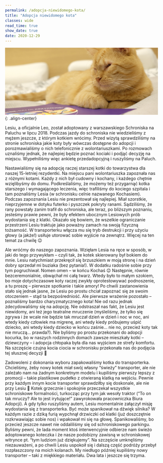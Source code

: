 ```yaml
---
permalink: /adopcja-niewidomego-kota/
title: "Adopcja niewidomego kota"
classes: wide
read_time: true
show_date: true
date: 2020-12-29
---
```


![image-center](/assets/images/adopcja_crop.jpg){: .align-center}

Lesiu, a oficjalnie Leo, został adoptowany z warszawskiego Schroniska na Paluchu w lipcu 2018. Podczas jazdy do schroniska nie wiedzieliśmy z mężem jeszcze, z którym kotkiem wrócimy. Przed wizytą sprawdziliśmy na stronie schroniska jakie koty były wówczas dostępne do adopcji i porozmawialiśmy o nich telefonicznie z wolontariuszkami. Po rozmowach uznaliśmy jednak, że najlepiej będzie poznać kociaki i podjąć decyzję na miejscu. Wypełniliśmy więc ankietę przedadopcyjną i ruszyliśmy na Paluch.

Nastawialiśmy się na adopcję raczej starszej kotki do towarzystwa dla naszej 15-letniej rezydentki. Na miejscu pani wolontariuszka zapoznała nas z różnymi kotami. Każdy z nich był cudowny i kochany, i każdego chętnie wzięlibyśmy do domu. Podkreślaliśmy, że możemy też przygarnąć kotka starszego i wymagającego leczenia, więc trafiliśmy do kociego szpitala i tam poznaliśmy Lesia (w schronisku celnie nazwanego Kochasiem). Podczas zapoznania Lesiu nie prezentował się najlepiej. Miał szorstkie, nieprzyjemne w dotyku futerko i pyszczek pokryty ranami. Sądziliśmy, że rany powstały zanim trafił do schroniska, ale teraz, po bliższym poznaniu, jesteśmy prawie pewni, że były efektem ubocznym Lesiowych prób wydostania się z klatki. Okazało się bowiem, że wszelkie ograniczanie przestrzeni Lesiu traktuje jako poważny zamach na swoją fizyczną tożsamość. W transporterku włącza mu się tryb destrukcji i przy użyciu głowy (a jakże!) usiłuje utorować sobie wyjście na zewnątrz. Więcej na ten temat za chwilę 😉

Ale wróćmy do naszego zapoznania. Wzięłam Lesia na ręce w sposób, w jaki do tego przywykłam – czyli tak, że kotek skierowany był bokiem do mnie. Lesiu natychmiast przekręcił się brzuszkiem w moją stronę i na dzień dobry sprzedał mi buziaka (bez pytania!). W dodatku radośnie sobie przy tym pogruchiwał. Nomen omen – w końcu Kochaś 😉 Następnie, równie bezceremonialnie, obwąchał mi całą twarz. Wtedy było to małym szokiem, bo moje dotychczasowe koty raczej zwykły oprotestowywać podnoszenie, a tu proszę – pierwsze spotkanie i takie amory! Po chwili zastanowienia stało się jednak jasne, że Lesiu po prostu chciał zapoznać się ze swoim otoczeniem – stąd ta bezpośredniość. Ale pierwsze wrażenie pozostało – poznaliśmy bardzo charyzmatycznego kota! Nie od razu jednak zdecydowaliśmy się na adopcję. Nie odstraszał nas fakt, że Lesiu jest niewidomy, ani też jego teatralne mruczenie (myśleliśmy, że tylko się zgrywa i że wcale nie będzie tak mruczał dzień w dzień i noc w noc, ani wtedy kiedy człowiek ma migrenę, ani wtedy kiedy próbujemy uśpić dziecko, ani wtedy kiedy dziecko w końcu zaśnie… nie no, przecież koty tak nie mruczą… prawda?). Nie byliśmy po prostu przekonani do adopcji kocurka, bo w naszych rodzinnych domach zawsze mieszkały kotki – dziewczyny – i adopcja chłopaka była dla nas wyjściem ze strefy komfortu. Na szczęście czujna kocia ciocia w schronisku przekonała nas do podjęcia tej słusznej decyzji 🙂

Zadowoleni z dokonania wyboru zapakowaliśmy kotka do transporterka. Chcieliśmy, żeby nowy kotek miał swój własny “świeży” transporter, ale nie zależało nam na żadnym konkretnym modelu i kupiliśmy pierwszy lepszy z promocji – takie plastikowe pudełko z otwieraną klatką na wejściu. Pewnie przy każdym innym kocie transporter sprawdziłby się doskonale, ale nie przy Lesiu 🙂 Kotek grzecznie i spokojnie przeczekał wszystkie schroniskowe formalności, turkocząc przy tym jak wesoły traktor (“To on tak mruczy? Ale to jest irytujące!” zawyrokowała pracowniczka Biura Adopcji). A gdy tylko ruszyliśmy autem, Lesiu momentalnie załączył misję wydostania się z transporterka. Być może spanikował na dźwięk silnika? W każdym razie z dziką furią wypchnął drzwiczki od klatki (już doszczętnie rozkrwawiając sobie nos) i wpakował mi się na głowę. Spanikowaliśmy, bo przecież jeszcze nawet nie oddaliliśmy się od schroniskowego parkingu. Byliśmy pewni, że lada moment ktoś interwencyjnie odbierze nam świeżo adoptowanego koteczka i że nasze podobizny zawisną w schroniskowej witrynce pt. “tym ludziom już dziękujemy”. Na szczęście umknęliśmy niezauważeni, a po chwili Lesiu uspokoił się i dalszą część podróży przebył rozpłaszczony na moich kolanach. My niedługo później kupiliśmy nowy transporter – taki z miękkiego materiału. Dwa lata i jeszcze się trzyma.
